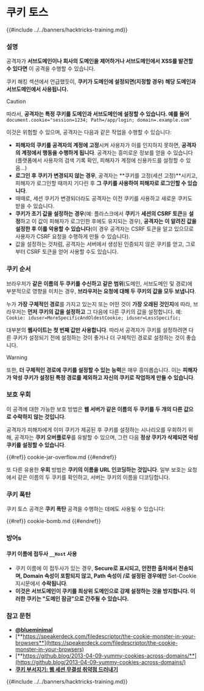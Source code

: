# 쿠키 토스

{{#include ../../banners/hacktricks-training.md}}

### 설명

공격자가 **서브도메인이나 회사의 도메인을 제어하거나 서브도메인에서 XSS를 발견할 수 있다면** 이 공격을 수행할 수 있습니다.

쿠키 해킹 섹션에서 언급했듯이, **쿠키가 도메인에 설정되면(지정할 경우) 해당 도메인과 서브도메인에서 사용됩니다.**

> [!CAUTION]
> 따라서, **공격자는 특정 쿠키를 도메인과 서브도메인에 설정할 수 있습니다. 예를 들어** `document.cookie="session=1234; Path=/app/login; domain=.example.com"`

이것은 위험할 수 있으며, 공격자는 다음과 같은 작업을 수행할 수 있습니다:

- **피해자의 쿠키를 공격자의 계정에 고정**시켜 사용자가 이를 인지하지 못하면, **공격자의 계정에서 행동을 수행하게 됩니다**. 공격자는 흥미로운 정보를 얻을 수 있습니다(플랫폼에서 사용자의 검색 기록 확인, 피해자가 계정에 신용카드를 설정할 수 있음...)
- **로그인 후 쿠키가 변경되지 않는 경우**, 공격자는 **쿠키를 고정(세션 고정)**시키고, 피해자가 로그인할 때까지 기다린 후 **그 쿠키를 사용하여 피해자로 로그인할 수 있습니다**.
- 때때로, 세션 쿠키가 변경되더라도 공격자는 이전 쿠키를 사용하고 새로운 쿠키도 받을 수 있습니다.
- **쿠키가 초기 값을 설정하는 경우**(예: 플라스크에서 **쿠키**가 **세션의 CSRF 토큰**을 **설정**하고 이 값이 피해자가 로그인한 후에도 유지되는 경우), **공격자는 이 알려진 값을 설정한 후 이를 악용할 수 있습니다**(이 경우 공격자는 CSRF 토큰을 알고 있으므로 사용자가 CSRF 요청을 수행하게 만들 수 있습니다).
- 값을 설정하는 것처럼, 공격자는 서버에서 생성된 인증되지 않은 쿠키를 얻고, 그로부터 CSRF 토큰을 얻어 사용할 수도 있습니다.

### 쿠키 순서

브라우저가 **같은 이름의 두 쿠키를 수신하고** **같은 범위**(도메인, 서브도메인 및 경로)에 부분적으로 영향을 미치는 경우, **브라우저는 요청에 대해 두 쿠키의 값을 모두 보냅니다**.

누가 **가장 구체적인 경로**를 가지고 있는지 또는 어떤 것이 **가장 오래된 것인지**에 따라, 브라우저는 **먼저 쿠키의 값을 설정하고** 그 다음에 다른 쿠키의 값을 설정합니다. 예: `Cookie: iduser=MoreSpecificAndOldestCookie; iduser=LessSpecific;`

대부분의 **웹사이트는 첫 번째 값만 사용합니다**. 따라서 공격자가 쿠키를 설정하려면 다른 쿠키가 설정되기 전에 설정하는 것이 좋거나 더 구체적인 경로로 설정하는 것이 좋습니다.

> [!WARNING]
> 또한, **더 구체적인 경로에 쿠키를 설정할 수 있는 능력**은 매우 흥미롭습니다. 이는 **피해자가 악성 쿠키가 설정된 특정 경로를 제외하고 자신의 쿠키로 작업하게 만들 수 있습니다**.

### 보호 우회

이 공격에 대한 가능한 보호 방법은 **웹 서버가 같은 이름의 두 쿠키를 두 개의 다른 값으로 수락하지 않는 것입니다**.

공격자가 피해자에게 이미 쿠키가 제공된 후 쿠키를 설정하는 시나리오를 우회하기 위해, 공격자는 **쿠키 오버플로우**를 유발할 수 있으며, 그런 다음 **정상 쿠키가 삭제되면 악성 쿠키를 설정할 수 있습니다**.

{{#ref}}
cookie-jar-overflow.md
{{#endref}}

또 다른 유용한 **우회** 방법은 **쿠키의 이름을 URL 인코딩하는 것입니다**. 일부 보호는 요청에서 같은 이름의 두 쿠키를 확인하고, 서버는 쿠키의 이름을 디코딩합니다.

### 쿠키 폭탄

쿠키 토스 공격은 **쿠키 폭탄** 공격을 수행하는 데에도 사용될 수 있습니다:

{{#ref}}
cookie-bomb.md
{{#endref}}

### 방어**s**

#### **쿠키 이름에 접두사 `__Host` 사용**

- 쿠키 이름에 이 접두사가 있는 경우, **Secure로 표시되고, 안전한 출처에서 전송되며, Domain 속성이 포함되지 않고, Path 속성이 /로 설정된 경우에만** Set-Cookie 지시문에서 **수락됩니다**.
- **이것은 서브도메인이 쿠키를 최상위 도메인으로 강제 설정하는 것을 방지합니다. 이러한 쿠키는 "도메인 잠금"으로 간주될 수 있습니다.**

### 참고 문헌

- [**@blueminimal**](https://twitter.com/blueminimal)
- [**https://speakerdeck.com/filedescriptor/the-cookie-monster-in-your-browsers**](https://speakerdeck.com/filedescriptor/the-cookie-monster-in-your-browsers)
- [**https://github.blog/2013-04-09-yummy-cookies-across-domains/**](https://github.blog/2013-04-09-yummy-cookies-across-domains/)
- [**쿠키 부서지기: 웹 세션 무결성 취약점 드러내기**](https://www.youtube.com/watch?v=F_wAzF4a7Xg)

{{#include ../../banners/hacktricks-training.md}}
